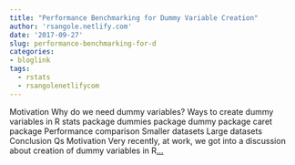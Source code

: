 ```yaml
---
title: "Performance Benchmarking for Dummy Variable Creation"
author: 'rsangole.netlify.com'
date: '2017-09-27'
slug: performance-benchmarking-for-d
categories:
- bloglink
tags:
  - rstats
  - rsangolenetlifycom
---
```


Motivation Why do we need dummy variables? Ways to create dummy variables in R stats package dummies package dummy package caret package Performance comparison Smaller datasets Large datasets Conclusion Qs Motivation Very recently, at work, we got into a discussion about creation of dummy variables in R[... <i class="fas fa-external-link-alt"></i>](http://rsangole.netlify.com/post/dummy-variables-one-hot-encoding/)

